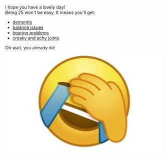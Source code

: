 I hope you have a lovely day!<br>
Being 25 won't be easy. It means you'll get:
- [dementia](https://www.who.int/news-room/fact-sheets/detail/gambling "something you can't forget")
- [balance issues](https://my.clevelandclinic.org/health/diseases/3909-alcoholism "source of your issues")
- [hearing problems](https://www.specsavers.ie/hearing/hearing-aids "you'll need hearing aids")
- [creaky and achy joints](https://www.who.int/health-topics/drugs-psychoactive#tab=tab_1 "we both know your problem")

Oh wait, you already do!
[![facepalm laugh](https://raw.githubusercontent.com/corollari/crying-laughing-facepalm-emoji/master/wechat-emoji.jpg)](/surprise.html)

